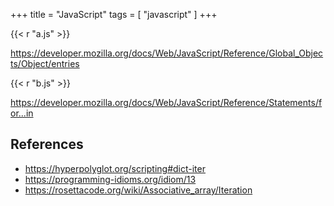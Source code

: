 +++
title = "JavaScript"
tags = [ "javascript" ]
+++

{{< r "a.js" >}}

<https://developer.mozilla.org/docs/Web/JavaScript/Reference/Global_Objects/Object/entries>

{{< r "b.js" >}}

<https://developer.mozilla.org/docs/Web/JavaScript/Reference/Statements/for...in>

## References

- <https://hyperpolyglot.org/scripting#dict-iter>
- <https://programming-idioms.org/idiom/13>
- <https://rosettacode.org/wiki/Associative_array/Iteration>
